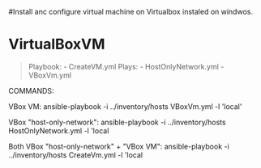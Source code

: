 #Install anc configure virtual machine on Virtualbox instaled on windwos. 

# VirtualBoxVM
> Playbook:
    - CreateVM.yml
> Plays:
    - HostOnlyNetwork.yml
    - VBoxVm.yml
    
COMMANDS:
  
  VBox VM:                    ansible-playbook -i ../inventory/hosts VBoxVm.yml -l 'local'
  
  VBox "host-only-network":   ansible-playbook -i ../inventory/hosts HostOnlyNetwork.yml -l 'local
  
  Both VBox "host-only-network" + "VBox VM":  ansible-playbook -i ../inventory/hosts CreateVm.yml -l 'local
